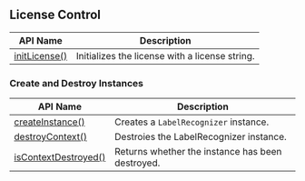 ## License Control

| API Name | Description |
|---|---|
| [initLicense()](#initLicense) | Initializes the license with a license string. |

### Create and Destroy Instances

| API Name | Description |
|---|---|
| [createInstance()](#createinstance) | Creates a `LabelRecognizer` instance. |
| [destroyContext()](#destroycontext) | Destroies the LabelRecognizer instance. |
| [isContextDestroyed()](#iscontextdestroyed) | Returns whether the instance has been destroyed. |
